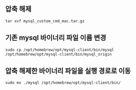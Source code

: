 ## 압축 해제
```
tar xvf mysql_custom_cmd_mac.tar.gz
```

## 기존 mysql 바이너리 파일 이름 변경
```
sudo cp /opt/homebrew/opt/mysql-client/bin/mysql /opt/homebrew/opt/mysql-client/bin/mysql_origin
```

## 압축 해제한 바이너리 파일을 실행 경로로 이동
```
sudo mv ./mysql /opt/homebrew/opt/mysql-client/bin/
```
